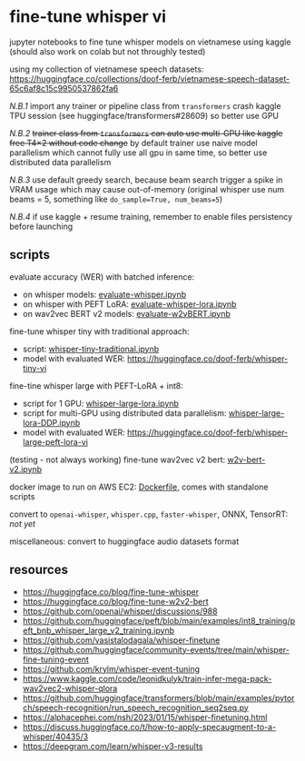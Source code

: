# fine-tune whisper vi

jupyter notebooks to fine tune whisper models on vietnamese using kaggle (should also work on colab but not throughly tested)

using my collection of vietnamese speech datasets: https://huggingface.co/collections/doof-ferb/vietnamese-speech-dataset-65c6af8c15c9950537862fa6

*N.B.1* import any trainer or pipeline class from `transformers` crash kaggle TPU session (see huggingface/transformers#28609) so better use GPU

*N.B.2* ~~trainer class from `transformers` can auto use multi-GPU like kaggle free T4×2 without code change~~ by default trainer use naive model parallelism which cannot fully use all gpu in same time, so better use distributed data parallelism

*N.B.3* use default greedy search, because beam search trigger a spike in VRAM usage which may cause out-of-memory (original whisper use num beams = 5, something like `do_sample=True, num_beams=5`)

*N.B.4* if use kaggle + resume training, remember to enable files persistency before launching

## scripts

evaluate accuracy (WER) with batched inference:
- on whisper models: [evaluate-whisper.ipynb](eval/evaluate-whisper.ipynb)
- on whisper with PEFT LoRA: [evaluate-whisper-lora.ipynb](eval/evaluate-whisper-lora.ipynb)
- on wav2vec BERT v2 models: [evaluate-w2vBERT.ipynb](eval/evaluate-w2vBERT.ipynb)

fine-tune whisper tiny with traditional approach:
- script: [whisper-tiny-traditional.ipynb](train/whisper-tiny-traditional.ipynb)
- model with evaluated WER: https://huggingface.co/doof-ferb/whisper-tiny-vi

fine-tine whisper large with PEFT-LoRA + int8:
- script for 1 GPU: [whisper-large-lora.ipynb](train/whisper-large-lora.ipynb)
- script for multi-GPU using distributed data parallelism: [whisper-large-lora-DDP.ipynb](train/whisper-large-lora-DDP.ipynb)
- model with evaluated WER: https://huggingface.co/doof-ferb/whisper-large-peft-lora-vi

(testing - not always working) fine-tune wav2vec v2 bert: [w2v-bert-v2.ipynb](train/w2v-bert-v2.ipynb)

docker image to run on AWS EC2: [Dockerfile](docker/Dockerfile), comes with standalone scripts

convert to `openai-whisper`, `whisper.cpp`, `faster-whisper`, ONNX, TensorRT: *not yet*

miscellaneous: convert to huggingface audio datasets format

## resources

- https://huggingface.co/blog/fine-tune-whisper
- https://huggingface.co/blog/fine-tune-w2v2-bert
- https://github.com/openai/whisper/discussions/988
- https://github.com/huggingface/peft/blob/main/examples/int8_training/peft_bnb_whisper_large_v2_training.ipynb
- https://github.com/vasistalodagala/whisper-finetune
- https://github.com/huggingface/community-events/tree/main/whisper-fine-tuning-event
- https://github.com/krylm/whisper-event-tuning
- https://www.kaggle.com/code/leonidkulyk/train-infer-mega-pack-wav2vec2-whisper-qlora
- https://github.com/huggingface/transformers/blob/main/examples/pytorch/speech-recognition/run_speech_recognition_seq2seq.py
- https://alphacephei.com/nsh/2023/01/15/whisper-finetuning.html
- https://discuss.huggingface.co/t/how-to-apply-specaugment-to-a-whisper/40435/3
- https://deepgram.com/learn/whisper-v3-results
